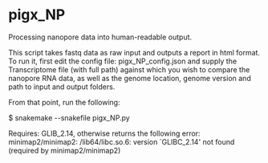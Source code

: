 # pigx_NP
 Processing nanopore data into human-readable output.

 This script takes fastq data as raw input and outputs a report in html format.
 To run it, first edit the config file: pigx_NP_config.json
and supply the Transcriptome file (with full path) against which you wish to compare the nanopore RNA data, as well as the genome location, genome version and path to input and output folders.

From that point, run the following:

$ snakemake --snakefile pigx_NP.py  

Requires: GLIB_2.14, otherwise returns the following error:
minimap2/minimap2: /lib64/libc.so.6: version `GLIBC_2.14' not found (required by minimap2/minimap2)

